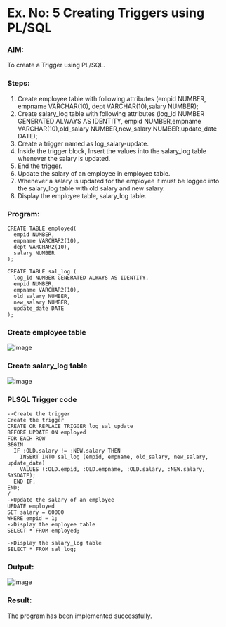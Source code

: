 # Ex. No: 5 Creating Triggers using PL/SQL

### AIM:
To create a Trigger using PL/SQL.

### Steps:
1. Create employee table with following attributes (empid NUMBER, empname VARCHAR(10), dept VARCHAR(10),salary NUMBER);
2. Create salary_log table with following attributes (log_id NUMBER GENERATED ALWAYS AS IDENTITY, empid NUMBER,empname VARCHAR(10),old_salary NUMBER,new_salary NUMBER,update_date DATE);
3. Create a trigger named as log_salary-update.
4. Inside the trigger block, Insert the values into the salary_log table whenever the salary is updated.
5. End the trigger.
6. Update the salary of an employee in employee table.
7. Whenever a salary is updated for the employee it must be logged into the salary_log table with old salary and new salary.
8. Display the employee table, salary_log table.

### Program:
```
CREATE TABLE employed(
  empid NUMBER,
  empname VARCHAR2(10),
  dept VARCHAR2(10),
  salary NUMBER
);

CREATE TABLE sal_log (
  log_id NUMBER GENERATED ALWAYS AS IDENTITY,
  empid NUMBER,
  empname VARCHAR2(10),
  old_salary NUMBER,
  new_salary NUMBER,
  update_date DATE
);
```
### Create employee table
![image](https://github.com/Aishwarya-sankar/Ex-No-5-Creating-Triggers-using-PL-SQL/assets/121418444/9ec00a25-532a-43f1-a925-5cd9f478ae46)

### Create salary_log table
![image](https://github.com/Aishwarya-sankar/Ex-No-5-Creating-Triggers-using-PL-SQL/assets/121418444/4c0bf053-8023-462d-97e9-2dc32cdb4b8d)

### PLSQL Trigger code
```
->Create the trigger
Create the trigger
CREATE OR REPLACE TRIGGER log_sal_update
BEFORE UPDATE ON employed
FOR EACH ROW
BEGIN
  IF :OLD.salary != :NEW.salary THEN
    INSERT INTO sal_log (empid, empname, old_salary, new_salary, update_date)
    VALUES (:OLD.empid, :OLD.empname, :OLD.salary, :NEW.salary, SYSDATE);
  END IF;
END;
/
->Update the salary of an employee
UPDATE employed
SET salary = 60000
WHERE empid = 1;
->Display the employee table
SELECT * FROM employed;

->Display the salary_log table
SELECT * FROM sal_log;
```
### Output:
![image](https://github.com/Aishwarya-sankar/Ex-No-5-Creating-Triggers-using-PL-SQL/assets/121418444/3849be24-06df-41bc-bd37-fbe1d74b6440)

### Result:
The program has been implemented successfully.
